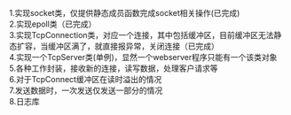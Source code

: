1.实现socket类，仅提供静态成员函数完成socket相关操作(已完成)  
2.实现epoll类（已完成）   
3.实现TcpConnection类，对应一个连接，其中包括缓冲区，目前缓冲区无法静态扩容，当缓冲区满了，就直接报异常，关闭连接（已完成）  
4.实现一个TcpServer类(单例)，显然一个webserver程序只能有一个该类对象   
5.各种工作封装，接收新的连接，读写数据，处理客户请求等    
6.对于TcpConnect缓冲区在读时溢出的情况  
7.发送数据时，一次发送仅发送一部分的情况  
8.日志库  

